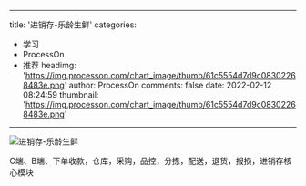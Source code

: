 
---
title: '进销存-乐龄生鲜'
categories: 
 - 学习
 - ProcessOn
 - 推荐
headimg: 'https://img.processon.com/chart_image/thumb/61c5554d7d9c08302268483e.png'
author: ProcessOn
comments: false
date: 2022-02-12 08:24:59
thumbnail: 'https://img.processon.com/chart_image/thumb/61c5554d7d9c08302268483e.png'
---

<div>   
<img class="thumb" alt="进销存-乐龄生鲜" src="https://img.processon.com/chart_image/thumb/61c5554d7d9c08302268483e.png" referrerpolicy="no-referrer">
<p>C端、B端、下单收款，仓库，采购，品控，分拣，配送，退货，报损，进销存核心模块</p>  
</div>
            